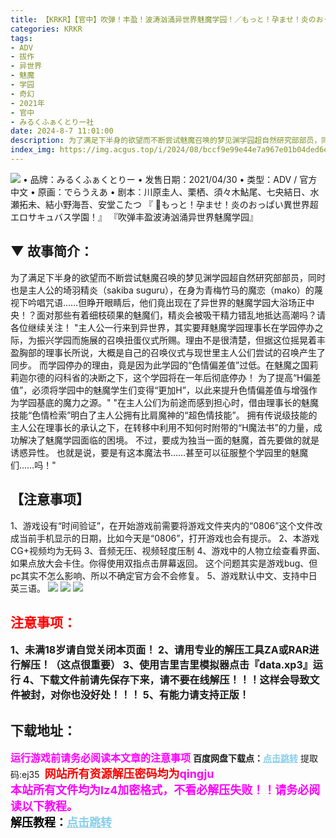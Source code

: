 ```yaml
---
title: 【KRKR】【官中】吹弹！丰盈！波涛汹涌异世界魅魔学园！／もっと！孕ませ！炎のおっぱい異世界超エロサキュバス学園！
categories: KRKR
tags:
- ADV
- 拔作
- 异世界
- 魅魔
- 学园
- 奇幻
- 2021年
- 官中
- みるくふぁくとりー社
date: 2024-8-7 11:01:00
description: 为了满足下半身的欲望而不断尝试魅魔召唤的梦见渊学园超自然研究部部员，同时也是主人公的埼羽精炎（sakiba suguru），在身为青梅竹马的魔恋（mako）的蔑视下吟唱咒语……但睁开眼睛后，他们竟出现在了异世界的魅魔学园大浴场正中央！？面对那些有着细枝硕果的魅魔们，精炎会被吸干精力错乱地抵达高潮吗？请各位继续关注！
index_img: https://img.acgus.top/i/2024/08/bccf9e99e44e7a967e01b04ded6e1d4c.webp
---
```

![](https://img.acgus.top/i/2024/08/bccf9e99e44e7a967e01b04ded6e1d4c.webp)
• 品牌：みるくふぁくとりー
• 发售日期：2021/04/30
• 类型：ADV / 官方中文
• 原画：でらうえあ
• 剧本：川原圭人、栗栖、須々木鮎尾、七央結日、水瀬拓未、結小野海吾、安堂こたつ
『 🔗もっと！孕ませ！炎のおっぱい異世界超エロサキュバス学園！』
『吹弹丰盈波涛汹涌异世界魅魔学园』


## ▼ 故事简介：
为了满足下半身的欲望而不断尝试魅魔召唤的梦见渊学园超自然研究部部员，同时也是主人公的埼羽精炎（sakiba suguru），在身为青梅竹马的魔恋（mako）的蔑视下吟唱咒语……但睁开眼睛后，他们竟出现在了异世界的魅魔学园大浴场正中央！？面对那些有着细枝硕果的魅魔们，精炎会被吸干精力错乱地抵达高潮吗？请各位继续关注！
"主人公一行来到异世界，其实要拜魅魔学园理事长在学园停办之际，为振兴学园而施展的召唤扭蛋仪式所赐。理由不是很清楚，但据这位摇晃着丰盈胸部的理事长所说，大概是自己的召唤仪式与现世里主人公们尝试的召唤产生了同步。
而学园停办的理由，竟是因为此学园的“色情偏差值”过低。在魅魔之国莉莉迦尔德的闷科省的决断之下，这个学园将在一年后彻底停办！
为了提高“H偏差值”，必须将学园中的魅魔学生们变得“更加H”，以此来提升色情偏差值与增强作为学园基底的魔力之源。"
"在主人公们为前途而感到担心时，借由理事长的魅魔技能“色情检索”明白了主人公拥有比肩魔神的“超色情技能”。
拥有传说级技能的主人公在理事长的承认之下，在转移中利用不知何时附带的“H魔法书”的力量，成功解决了魅魔学园面临的困境。
不过，要成为独当一面的魅魔，首先要做的就是诱惑异性。
也就是说，要是有这本魔法书……甚至可以征服整个学园里的魅魔们……吗！" 

## 【注意事项】
1、游戏设有“时间验证”，在开始游戏前需要将游戏文件夹内的“0806”这个文件改成当前手机显示的日期，比如今天是“0806”，打开游戏也会有提示。
2、本游戏CG+视频均为无码
3、音频无压、视频轻度压制
4、游戏中的人物立绘查看界面、如果点放大会卡住。你得使用双指点击屏幕返回。
这个问题其实是游戏bug、但pc其实不怎么影响、所以不确定官方会不会修复。
5、游戏默认中文、支持中日英三语。
![](https://img.acgus.top/i/2024/08/927024edae78fb42266ea2eaf7c5df36.webp)
![](https://img.acgus.top/i/2024/08/bee9f55b4824fff2489b35578cdb6e32.webp)
![](https://img.acgus.top/i/2024/08/2f36fc6c0917e3b7c2d039b8db3db6c7.webp)







## <font color=#FF0000 >注意事项：</font>
<font size=3><b>1、未满18岁请自觉关闭本页面！
2、请用专业的解压工具ZA或RAR进行解压！（这点很重要）
3、使用吉里吉里模拟器点击『data.xp3』运行
4、下载文件前请先保存下来，请不要在线解压！！！这样会导致文件被封，对你也没好处！！！
5、有能力请支持正版！</b></font>

## 下载地址：
<font color=#FF00FF size=3><b>运行游戏前请务必阅读本文章的注意事项</b></font>
<b>百度网盘下载点：</b><a href="https://pan.baidu.com/s/10qaNKq66OkAWGgRgEiUbBg?pwd=ej35" style="color: #87CEEB;"><b>点击跳转</b></a> 提取码:ej35
<a style="padding: 0" href="https://post.qingju.org/AD/"><img style="max-width:100%" src="https://img.acgus.top/i/2024/07/478f689b8021d8d499ab43d21acf137a.gif" alt=""></a>
<b><font color=#FF0000 size=4>网站所有资源解压密码均为</b></font><b><font color=#FF00FF size=4>qingju</font><font color=#FF0000 ></font></b><br><b><font color=#FF00FF size=4>本站所有文件均为lz4加密格式，不看必解压失败！！请务必阅读以下教程。</b></font><br><b><font color=#000 size=4>解压教程：</b><a href="https://post.qingju.org/tutorial/000/" style="color: #87CEEB;"><b>点击跳转</b></a>